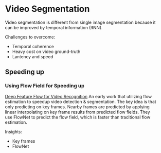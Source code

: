 # Video Segmentation

Video segmentation is different from single image segmentation because it can be improved by temporal information (RNN). 

Challenges to overcome:
+ Temporal coherence
+ Heavy cost on video ground-truth
+ Lantency and speed

## Speeding up
### Using Flow Field for Speeding up

[Deep Feature Flow for Video Recognition][1] An early work that utilizing flow estimation to speedup video detection & segmentation. The key idea is that only predicting on key frames. Nearby frames are predicted by applying linear interpolating on key frame results from predicted flow fields. They use FlowNet to predict the flow field, which is faster than traditional flow estimation.

Insights:
+ Key frames
+ FlowNet

	 

[1]:	https://arxiv.org/abs/1611.07715